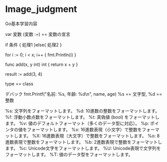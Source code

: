 # Image_judgment
Go基本学習内容

var 変数 (変数 :=) == 変数の宣言

if 条件 {
    処理1
}else{
    処理2
}

for i := 0; i < x; i++ {
    fmt.Println(i)
}

func add(x, y int) int {
    return x + y
}

result := add(3, 4)

type == class

デバック
fmt.Printf("名前: %s, 年齢: %d\n", name, age)
%s == 文字型, %d == 整数

%s: 文字列をフォーマットします。
%d: 10進数の整数をフォーマットします。
%f: 浮動小数点数をフォーマットします。
%t: 真偽値 (bool) をフォーマットします。
%v: 値のデフォルトフォーマット（多くのデータ型に対応）。
%p: ポインタの値をフォーマットします。
%x: 16進数表現（小文字）で整数をフォーマットします。
%X: 16進数表現（大文字）で整数をフォーマットします。
%o: 8進数表現で整数をフォーマットします。
%b: 2進数表現で整数をフォーマットします。
%c: Unicode文字をフォーマットします。
%U: Unicode表現で文字列をフォーマットします。
%T: 値のデータ型をフォーマットします。
